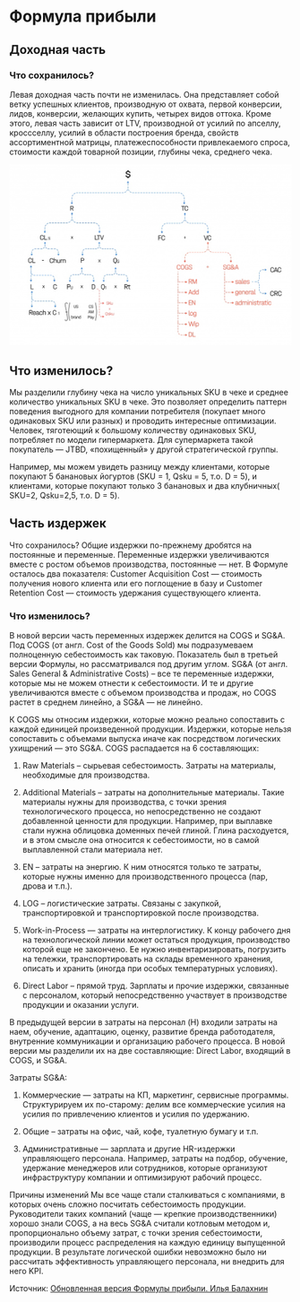 
# Формула прибыли

## Доходная часть

### Что сохранилось?
Левая доходная часть почти не изменилась. Она представляет собой ветку успешных клиентов, производную от охвата, первой конверсии, лидов, конверсии, желающих купить, четырех видов оттока. Кроме этого, левая часть зависит от LTV, производной от усилий по апселлу, кроссселлу, усилий в области построения бренда, свойств ассортиментной матрицы, платежеспособности привлекаемого спроса, стоимости каждой товарной позиции, глубины чека, среднего чека. 


![Бизнес метрики](kpi.jpg)

## Что изменилось?

Мы разделили глубину чека на число уникальных SKU в чеке и среднее количество уникальных SKU в чеке. Это позволяет определить паттерн поведения выгодного для компании потребителя (покупает много одинаковых SKU или разных) и проводить интересные оптимизации. Человек, тяготеющий к большому количеству одинаковых SKU, потребляет по модели гипермаркета. Для супермаркета такой покупатель — JTBD, «похищенный» у другой стратегической группы.

Например, мы можем увидеть разницу между клиентами, которые покупают 5 банановых йогуртов (SKU = 1, Qsku = 5, т.о. D = 5), и клиентами, которые покупают только 3 банановых и два клубничных( SKU=2, Qsku=2,5, т.о. D = 5).


## Часть издержек
Что сохранилось?
Общие издержки по-прежнему дробятся на постоянные и переменные. Переменные издержки увеличиваются вместе с ростом объемов производства, постоянные — нет. В Формуле осталось два показателя: Customer Acquisition Cost — стоимость получения нового клиента или его поглощение в базу и Customer Retention Cost — стоимость удержания существующего клиента. 

### Что изменилось?

В новой версии часть переменных издержек делится на COGS и SG&A. Под COGS (от англ. Cost of the Goods Sold) мы подразумеваем полноценную себестоимость как таковую. Показатель был в третьей версии Формулы, но рассматривался под другим углом. SG&A (от англ. Sales General & Administrative Costs) – все те переменные издержки, которые мы не можем отнести к себестоимости. И те и другие увеличиваются вместе с объемом производства и продаж, но COGS растет в среднем линейно, а SG&A — не линейно. 

К COGS мы относим издержки, которые можно реально сопоставить с каждой единицей произведенной продукции. Издержки, которые нельзя сопоставить с объемами выпуска иначе как посредством логических ухищрений — это SG&A. COGS распадается на 6 составляющих: 

1. Raw Materials – сырьевая себестоимость. Затраты на материалы, необходимые для производства.

2. Additional Materials – затраты на дополнительные материалы. Такие материалы нужны для производства, с точки зрения технологического процесса, но непосредственно не создают добавленной ценности для продукции. Например, при выплавке стали нужна облицовка доменных печей глиной. Глина расходуется, и в этом смысле она относится к себестоимости, но в самой выплавленной стали материала нет.

3. EN – затраты на энергию. К ним относятся только те затраты, которые нужны именно для производственного процесса (пар, дрова и т.п.). 

4. LOG – логистические затраты. Связаны с закупкой, транспортировкой и транспортировкой после производства. 

5. Work-in-Process —  затраты на интерлогистику. К концу рабочего дня на технологической линии может остаться продукция, производство которой еще не закончено. Ее нужно инвентаризировать, погрузить на тележки, транспортировать на склады временного хранения, описать и хранить (иногда при особых температурных условиях). 

6. Direct Labor – прямой труд. Зарплаты и прочие издержки, связанные с персоналом, который непосредственно участвует в производстве продукции и оказании услуги.

В предыдущей версии в затраты на персонал (H) входили затраты на наем, обучение, адаптацию, оценку, развитие бренда работодателя, внутренние коммуникации и организацию рабочего процесса. В новой версии мы разделили их на две составляющие: Direct Labor, входящий в COGS, и SG&A.

Затраты SG&A: 

1. Коммерческие  —  затраты на КП, маркетинг, сервисные программы. Структурируем их по-старому: делим все коммерческие усилия на усилия по привлечению клиентов и усилия по удержанию.

2. Общие – затраты на офис, чай, кофе, туалетную бумагу и т.п. 

3. Административные — зарплата и другие HR-издержки управляющего персонала. Например, затраты на подбор, обучение, удержание менеджеров или сотрудников, которые организуют инфраструктуру компании и оптимизируют рабочий процесс. 

Причины изменений
Мы все чаще стали сталкиваться с компаниями, в которых очень сложно посчитать себестоимость продукции. Руководители таких компаний (чаще — крепкие производственники) хорошо знали COGS, а на весь SG&A считали котловым методом и, пропорционально объему затрат, с точки зрения себестоимости, производили процесс распределения на каждую единицу выпущенной продукции. В результате логической ошибки невозможно было ни рассчитать эффективность управляющего персонала, ни внедрить для него KPI. 


Источник: [Обновленная версия Формулы прибыли. Илья Балахнин](https://paper-planes.ru/materials/formula-profit-4/?fbclid=IwAR3kHy9Qe_B6kV6zGxhjW6Pq2IOhG1tz_P_6L4yZNMMLBdWmmTZhZ-Yosqw)